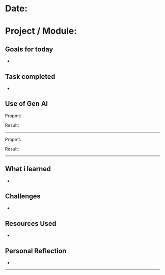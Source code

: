 # Date: 
# Project / Module: 

## Goals for today
- 


## Task completed
- 


## Use of Gen AI

Propmt:


Result:

---

Propmt:


Result:

---

## What i learned
- 



## Challenges
- 


## Resources Used
- 



## Personal Reflection
- 


--------------------------------
